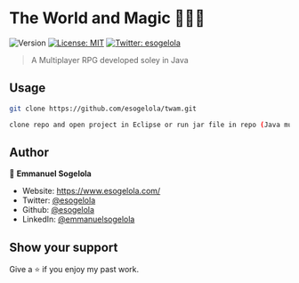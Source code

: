 # The World and Magic 🧙🏿‍♂️

![Version](https://img.shields.io/badge/version-1.0-blue.svg?cacheSeconds=2592000)
[![License: MIT](https://img.shields.io/badge/License-MIT-yellow.svg)](https://tldrlegal.com/license/mit-license)
[![Twitter: esogelola](https://img.shields.io/twitter/follow/esogelola.svg?style=social)](https://twitter.com/esogelola)

> A Multiplayer RPG developed soley in Java

## Usage

```sh
git clone https://github.com/esogelola/twam.git

clone repo and open project in Eclipse or run jar file in repo (Java must be installed)
```

## Author

👤 **Emmanuel Sogelola**

- Website: https://www.esogelola.com/
- Twitter: [@esogelola](https://twitter.com/esogelola)
- Github: [@esogelola](https://github.com/esogelola)
- LinkedIn: [@emmanuelsogelola](https://linkedin.com/in/emmanuelsogelola)

## Show your support

Give a ⭐️ if you enjoy my past work.
